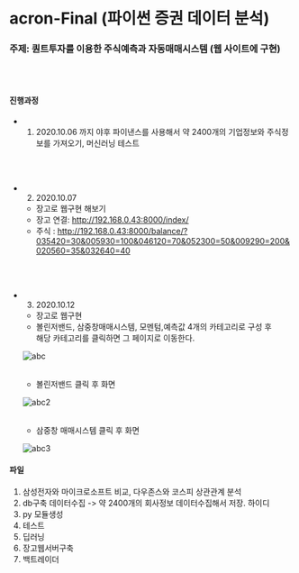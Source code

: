 # acron-Final (파이썬 증권 데이터 분석)
### 주제: 퀀트투자를 이용한 주식예측과 자동매매시스템 (웹 사이트에 구현)
<br/>
<br/>

#### 진행과정
* 1. 2020.10.06 까지 야후 파이낸스를 사용해서 약 2400개의 기업정보와 주식정보를 가져오기, 머신러닝 테스트
<br>
<br>

* 2. 2020.10.07
    - 장고로 웹구현 해보기
    - 장고 연결: http://192.168.0.43:8000/index/
    - 주식 : http://192.168.0.43:8000/balance/?035420=30&005930=100&046120=70&052300=50&009290=200&020560=35&032640=40
<br>
<br>

* 3. 2020.10.12
    - 장고로 웹구현 
    - 볼린저밴드, 삼중창매매시스템, 모멘텀,예측값 4개의 카테고리로 구성 후 <br>
      해당 카테고리를 클릭하면 그 페이지로 이동한다. <br>
      
    ![abc](https://user-images.githubusercontent.com/63041717/95810069-191d7000-0d4b-11eb-8953-f03698f663d5.PNG)
    
    <br>
    
    - 볼린저밴드 클릭 후 화면
    
    ![abc2](https://user-images.githubusercontent.com/63041717/95810071-191d7000-0d4b-11eb-9732-3cee6d9d1a8b.PNG)
    
    <br>
    
    - 삼중창 매매시스템 클릭 후 화면
    
    ![abc3](https://user-images.githubusercontent.com/63041717/95810065-16227f80-0d4b-11eb-8e14-9768f354e721.PNG)  
      
#### 파일
01. 삼성전자와 마이크로소프트 비교, 다우존스와 코스피 상관관계 분석
02. db구축 데이터수집 -> 약 2400개의 회사정보 데이터수집해서 저장. 하이디
03. py 모듈생성   
04. 테스트
05. 딥러닝
06. 장고웹서버구축
07. 백트레이더 

